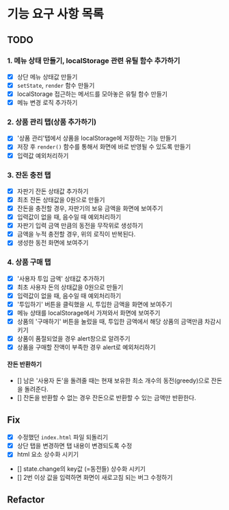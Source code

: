 # 기능 요구 사항 목록

## TODO

### 1. 메뉴 상태 만들기, localStorage 관련 유틸 함수 추가하기

- [x] 상단 메뉴 상태값 만들기
- [x] `setState`, `render` 함수 만들기
- [x] localStorage 접근하는 메서드를 모아놓은 유틸 함수 만들기
- [x] 메뉴 변경 로직 추가하기

### 2. 상품 관리 탭(상품 추가하기)

- [x] '상품 관리'탭에서 상품을 localStorage에 저장하는 기능 만들기
- [x] 저장 후 `render()` 함수를 통해서 화면에 바로 반영될 수 있도록 만들기
- [x] 입력값 예외처리하기

### 3. 잔돈 충전 탭

- [x] 자판기 잔돈 상태값 추가하기
- [x] 최초 잔돈 상태값을 0원으로 만들기
- [x] 잔돈을 충전할 경우, 자판기의 보유 금액을 화면에 보여주기
- [x] 입력값이 없을 때, 음수일 때 예외처리하기
- [x] 자판기 입력 금액 만큼의 동전을 무작위로 생성하기
- [x] 금액을 누적 충전할 경우, 위의 로직이 반복된다.
- [x] 생성한 동전 화면에 보여주기

### 4. 상품 구매 탭

- [x] '사용자 투입 금액' 상태값 추가하기
- [x] 최초 사용자 돈의 상태값을 0원으로 만들기
- [x] 입력값이 없을 때, 음수일 때 예외처리하기
- [x] '투입하기' 버튼을 클릭했을 시, 투입한 금액을 화면에 보여주기
- [x] 메뉴 상태를 localStorage에서 가져와서 화면에 보여주기
- [x] 상품의 '구매하기' 버튼을 눌렀을 때, 투입한 금액에서 해당 상품의 금액만큼 차감시키기
- [x] 상품이 품절되었을 경우 alert창으로 알려주기
- [x] 상품을 구매할 잔액이 부족한 경우 alert로 예외처리하기

#### 잔돈 반환하기

- [] 남은 '사용자 돈'을 돌려줄 때는 현재 보유한 최소 개수의 동전(greedy)으로 잔돈을 돌려준다.
- [] 잔돈을 반환할 수 없는 경우 잔돈으로 반환할 수 있는 금액만 반환한다.

## Fix

- [x] 수정했던 `index.html` 파일 되돌리기
- [x] 상단 탭을 변경하면 탭 내용이 변경되도록 수정
- [x] html 요소 상수화 시키기
- [] state.change의 key값 (=동전들) 상수화 시키기
- [] 2번 이상 값을 입력하면 화면이 새로고침 되는 버그 수정하기

## Refactor
